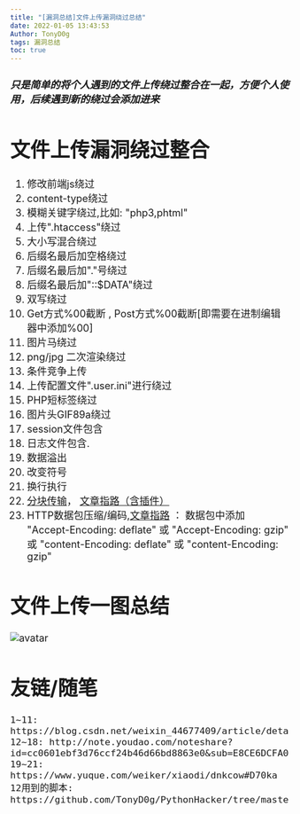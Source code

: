 ```yaml
---
title: "[漏洞总结]文件上传漏洞绕过总结"
date: 2022-01-05 13:43:53
Author: TonyD0g
tags: 漏洞总结
toc: true
---
```

<font size=4 >

<!-- more -->
<h5>
只是简单的将个人遇到的文件上传绕过整合在一起，方便个人使用，后续遇到新的绕过会添加进来
</h5>

# 文件上传漏洞绕过整合
1.  修改前端js绕过 
2.  content-type绕过
3.  模糊关键字绕过,比如: "php3,phtml"
4.  上传".htaccess"绕过
5.  大小写混合绕过
6.  后缀名最后加空格绕过
7.  后缀名最后加"."号绕过
8.  后缀名最后加"::$DATA"绕过
9.  双写绕过
10. Get方式%00截断 , Post方式%00截断[即需要在进制编辑器中添加%00]
11. 图片马绕过
12. png/jpg 二次渲染绕过 
13. 条件竞争上传
14. 上传配置文件".user.ini"进行绕过 
15. PHP短标签绕过
16. 图片头GIF89a绕过 
17. session文件包含
18. 日志文件包含.
19. 数据溢出
20. 改变符号
21. 换行执行
22. [分块传输](https://github.com/c0ny1/chunked-coding-converter)， [文章指路（含插件）](https://xz.aliyun.com/t/10278https://github.com/c0ny1/chunked-coding-converter)
23. HTTP数据包压缩/编码,[文章指路](https://xz.aliyun.com/t/10278) ：
数据包中添加 "Accept-Encoding: deflate" 或 "Accept-Encoding: gzip" 或 "content-Encoding: deflate" 或 "content-Encoding: gzip"

# 文件上传一图总结
![avatar](https://s1.ax1x.com/2022/04/27/LqPuQA.png)

# 友链/随笔

```
1~11:  https://blog.csdn.net/weixin_44677409/article/details/92799366
12~18: http://note.youdao.com/noteshare?id=cc0601ebf3d76ccf24b46d66bd8863e0&sub=E8CE6DCFA0D546D2AEFFB0D58E6C41C9
19~21: https://www.yuque.com/weiker/xiaodi/dnkcow#D70ka
12用到的脚本: https://github.com/TonyD0g/PythonHacker/tree/master/Python%E9%9A%8F%E6%83%B3/Web/%E6%96%87%E4%BB%B6%E4%B8%8A%E4%BC%A0
```

</font>